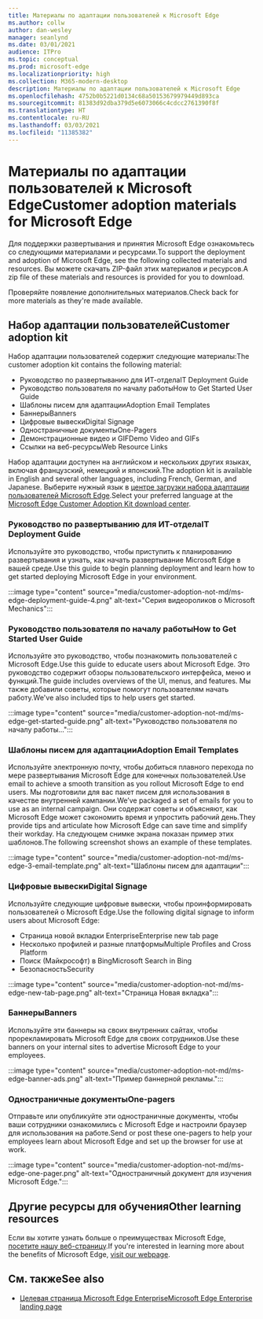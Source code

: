 ```yaml
---
title: Материалы по адаптации пользователей к Microsoft Edge
ms.author: collw
author: dan-wesley
manager: seanlynd
ms.date: 03/01/2021
audience: ITPro
ms.topic: conceptual
ms.prod: microsoft-edge
ms.localizationpriority: high
ms.collection: M365-modern-desktop
description: Материалы по адаптации пользователей к Microsoft Edge
ms.openlocfilehash: 4752b0b5221d0134c68a50153679979449d893ca
ms.sourcegitcommit: 81383d92dba379d5e6073066c4cdcc2761390f8f
ms.translationtype: HT
ms.contentlocale: ru-RU
ms.lasthandoff: 03/03/2021
ms.locfileid: "11385382"
---
```

# <a name="customer-adoption-materials-for-microsoft-edge"></a><span data-ttu-id="60a0d-103">Материалы по адаптации пользователей к Microsoft Edge</span><span class="sxs-lookup"><span data-stu-id="60a0d-103">Customer adoption materials for Microsoft Edge</span></span>

<span data-ttu-id="60a0d-104">Для поддержки развертывания и принятия Microsoft Edge ознакомьтесь со следующими материалами и ресурсами.</span><span class="sxs-lookup"><span data-stu-id="60a0d-104">To support the deployment and adoption of Microsoft Edge, see the following collected materials and resources.</span></span> <span data-ttu-id="60a0d-105">Вы можете скачать ZIP-файл этих материалов и ресурсов.</span><span class="sxs-lookup"><span data-stu-id="60a0d-105">A zip file of these materials and resources is provided for you to download.</span></span>

<span data-ttu-id="60a0d-106">Проверяйте появление дополнительных материалов.</span><span class="sxs-lookup"><span data-stu-id="60a0d-106">Check back for more materials as they're made available.</span></span>

## <a name="customer-adoption-kit"></a><span data-ttu-id="60a0d-107">Набор адаптации пользователей</span><span class="sxs-lookup"><span data-stu-id="60a0d-107">Customer adoption kit</span></span>

<span data-ttu-id="60a0d-108">Набор адаптации пользователей содержит следующие материалы:</span><span class="sxs-lookup"><span data-stu-id="60a0d-108">The customer adoption kit contains the following material:</span></span>

- <span data-ttu-id="60a0d-109">Руководство по развертыванию для ИТ-отдела</span><span class="sxs-lookup"><span data-stu-id="60a0d-109">IT Deployment Guide</span></span>
- <span data-ttu-id="60a0d-110">Руководство пользователя по началу работы</span><span class="sxs-lookup"><span data-stu-id="60a0d-110">How to Get Started User Guide</span></span>
- <span data-ttu-id="60a0d-111">Шаблоны писем для адаптации</span><span class="sxs-lookup"><span data-stu-id="60a0d-111">Adoption Email Templates</span></span>
- <span data-ttu-id="60a0d-112">Баннеры</span><span class="sxs-lookup"><span data-stu-id="60a0d-112">Banners</span></span>
- <span data-ttu-id="60a0d-113">Цифровые вывески</span><span class="sxs-lookup"><span data-stu-id="60a0d-113">Digital Signage</span></span>
- <span data-ttu-id="60a0d-114">Одностраничные документы</span><span class="sxs-lookup"><span data-stu-id="60a0d-114">One-Pagers</span></span>
- <span data-ttu-id="60a0d-115">Демонстрационные видео и GIF</span><span class="sxs-lookup"><span data-stu-id="60a0d-115">Demo Video and GIFs</span></span>
- <span data-ttu-id="60a0d-116">Ссылки на веб-ресурсы</span><span class="sxs-lookup"><span data-stu-id="60a0d-116">Web Resource Links</span></span>

<span data-ttu-id="60a0d-117">Набор адаптации доступен на английском и нескольких других языках, включая французский, немецкий и японский.</span><span class="sxs-lookup"><span data-stu-id="60a0d-117">The adoption kit is available in English and several other languages, including French, German, and Japanese.</span></span> <span data-ttu-id="60a0d-118">Выберите нужный язык в [центре загрузки набора адаптации пользователей Microsoft Edge](https://www.microsoft.com/download/details.aspx?id=102119).</span><span class="sxs-lookup"><span data-stu-id="60a0d-118">Select your preferred language at the [Microsoft Edge Customer Adoption Kit download center](https://www.microsoft.com/download/details.aspx?id=102119).</span></span>

### <a name="it-deployment-guide"></a><span data-ttu-id="60a0d-119">Руководство по развертыванию для ИТ-отдела</span><span class="sxs-lookup"><span data-stu-id="60a0d-119">IT Deployment Guide</span></span>

<span data-ttu-id="60a0d-120">Используйте это руководство, чтобы приступить к планированию развертывания и узнать, как начать развертывание Microsoft Edge в вашей среде.</span><span class="sxs-lookup"><span data-stu-id="60a0d-120">Use this guide to begin planning deployment and learn how to get started deploying Microsoft Edge in your environment.</span></span>

:::image type="content" source="media/customer-adoption-not-md/ms-edge-deployment-guide-4.png" alt-text="Серия видеороликов о Microsoft Mechanics":::

### <a name="how-to-get-started-user-guide"></a><span data-ttu-id="60a0d-122">Руководство пользователя по началу работы</span><span class="sxs-lookup"><span data-stu-id="60a0d-122">How to Get Started User Guide</span></span>

<span data-ttu-id="60a0d-123">Используйте это руководство, чтобы познакомить пользователей с Microsoft Edge.</span><span class="sxs-lookup"><span data-stu-id="60a0d-123">Use this guide to educate users about Microsoft Edge.</span></span> <span data-ttu-id="60a0d-124">Это руководство содержит обзоры пользовательского интерфейса, меню и функций.</span><span class="sxs-lookup"><span data-stu-id="60a0d-124">The guide includes overviews of the UI, menus, and features.</span></span> <span data-ttu-id="60a0d-125">Мы также добавили советы, которые помогут пользователям начать работу.</span><span class="sxs-lookup"><span data-stu-id="60a0d-125">We've also included tips to help users get started.</span></span>

:::image type="content" source="media/customer-adoption-not-md/ms-edge-get-started-guide.png" alt-text="Руководство пользователя по началу работы...":::

### <a name="adoption-email-templates"></a><span data-ttu-id="60a0d-127">Шаблоны писем для адаптации</span><span class="sxs-lookup"><span data-stu-id="60a0d-127">Adoption Email Templates</span></span>

<span data-ttu-id="60a0d-128">Используйте электронную почту, чтобы добиться плавного перехода по мере развертывания Microsoft Edge для конечных пользователей.</span><span class="sxs-lookup"><span data-stu-id="60a0d-128">Use email to achieve a smooth transition as you rollout Microsoft Edge to end users.</span></span> <span data-ttu-id="60a0d-129">Мы подготовили для вас пакет писем для использования в качестве внутренней кампании.</span><span class="sxs-lookup"><span data-stu-id="60a0d-129">We’ve packaged a set of emails for you to use as an internal campaign.</span></span> <span data-ttu-id="60a0d-130">Они содержат советы и объясняют, как Microsoft Edge может сэкономить время и упростить рабочий день.</span><span class="sxs-lookup"><span data-stu-id="60a0d-130">They provide tips and articulate how Microsoft Edge can save time and simplify their workday.</span></span> <span data-ttu-id="60a0d-131">На следующем снимке экрана показан пример этих шаблонов.</span><span class="sxs-lookup"><span data-stu-id="60a0d-131">The following screenshot shows an example of these templates.</span></span>

:::image type="content" source="media/customer-adoption-not-md/ms-edge-3-email-template.png" alt-text="Шаблоны писем для адаптации":::

### <a name="digital-signage"></a><span data-ttu-id="60a0d-133">Цифровые вывески</span><span class="sxs-lookup"><span data-stu-id="60a0d-133">Digital Signage</span></span>

<span data-ttu-id="60a0d-134">Используйте следующие цифровые вывески, чтобы проинформировать пользователей о Microsoft Edge.</span><span class="sxs-lookup"><span data-stu-id="60a0d-134">Use the following digital signage to inform users about Microsoft Edge:</span></span>

- <span data-ttu-id="60a0d-135">Страница новой вкладки Enterprise</span><span class="sxs-lookup"><span data-stu-id="60a0d-135">Enterprise new tab page</span></span>
- <span data-ttu-id="60a0d-136">Несколько профилей и разные платформы</span><span class="sxs-lookup"><span data-stu-id="60a0d-136">Multiple Profiles and Cross Platform</span></span>
- <span data-ttu-id="60a0d-137">Поиск (Майкрософт) в Bing</span><span class="sxs-lookup"><span data-stu-id="60a0d-137">Microsoft Search in Bing</span></span>
- <span data-ttu-id="60a0d-138">Безопасность</span><span class="sxs-lookup"><span data-stu-id="60a0d-138">Security</span></span>

:::image type="content" source="media/customer-adoption-not-md/ms-edge-new-tab-page.png" alt-text="Страница Новая вкладка":::

### <a name="banners"></a><span data-ttu-id="60a0d-140">Баннеры</span><span class="sxs-lookup"><span data-stu-id="60a0d-140">Banners</span></span>

<span data-ttu-id="60a0d-141">Используйте эти баннеры на своих внутренних сайтах, чтобы прорекламировать Microsoft Edge для своих сотрудников.</span><span class="sxs-lookup"><span data-stu-id="60a0d-141">Use these banners on your internal sites to advertise Microsoft Edge to your employees.</span></span>

:::image type="content" source="media/customer-adoption-not-md/ms-edge-banner-ads.png" alt-text="Пример баннерной рекламы.":::

### <a name="one-pagers"></a><span data-ttu-id="60a0d-143">Одностраничные документы</span><span class="sxs-lookup"><span data-stu-id="60a0d-143">One-pagers</span></span>

<span data-ttu-id="60a0d-144">Отправьте или опубликуйте эти одностраничные документы, чтобы ваши сотрудники ознакомились с Microsoft Edge и настроили браузер для использования на работе.</span><span class="sxs-lookup"><span data-stu-id="60a0d-144">Send or post these one-pagers to help your employees learn about Microsoft Edge and set up the browser for use at work.</span></span>

:::image type="content" source="media/customer-adoption-not-md/ms-edge-one-pager.png" alt-text="Одностраничный документ для изучения Microsoft Edge.":::

## <a name="other-learning-resources"></a><span data-ttu-id="60a0d-146">Другие ресурсы для обучения</span><span class="sxs-lookup"><span data-stu-id="60a0d-146">Other learning resources</span></span>

<span data-ttu-id="60a0d-147">Если вы хотите узнать больше о преимуществах Microsoft Edge, [посетите нашу веб-страницу](https://www.microsoft.com/edge/business).</span><span class="sxs-lookup"><span data-stu-id="60a0d-147">If you're interested in learning more about the benefits of Microsoft Edge, [visit our webpage](https://www.microsoft.com/edge/business).</span></span>

## <a name="see-also"></a><span data-ttu-id="60a0d-148">См. также</span><span class="sxs-lookup"><span data-stu-id="60a0d-148">See also</span></span>

- [<span data-ttu-id="60a0d-149">Целевая страница Microsoft Edge Enterprise</span><span class="sxs-lookup"><span data-stu-id="60a0d-149">Microsoft Edge Enterprise landing page</span></span>](https://aka.ms/EdgeEnterprise)
